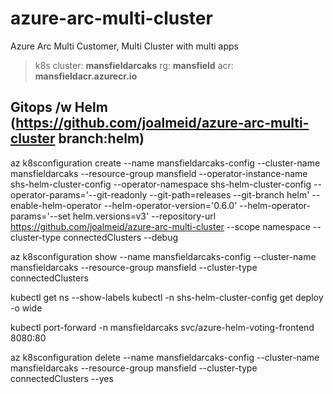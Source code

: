 # azure-arc-multi-cluster
Azure Arc Multi Customer, Multi Cluster with multi apps

> k8s cluster: **mansfieldarcaks**
> rg: **mansfield**
> acr: **mansfieldacr.azurecr.io**

## Gitops /w Helm (https://github.com/joalmeid/azure-arc-multi-cluster branch:helm)

az k8sconfiguration create --name mansfieldarcaks-config --cluster-name mansfieldarcaks --resource-group mansfield --operator-instance-name shs-helm-cluster-config --operator-namespace shs-helm-cluster-config --operator-params='--git-readonly --git-path=releases --git-branch helm' --enable-helm-operator --helm-operator-version='0.6.0' --helm-operator-params='--set helm.versions=v3' --repository-url https://github.com/joalmeid/azure-arc-multi-cluster --scope namespace --cluster-type connectedClusters --debug

az k8sconfiguration show --name mansfieldarcaks-config --cluster-name mansfieldarcaks --resource-group mansfield --cluster-type connectedClusters

kubectl get ns --show-labels
kubectl -n shs-helm-cluster-config get deploy  -o wide

kubectl port-forward -n mansfieldarcaks svc/azure-helm-voting-frontend 8080:80

az k8sconfiguration delete --name mansfieldarcaks-config  --cluster-name mansfieldarcaks --resource-group mansfield --cluster-type connectedClusters --yes

